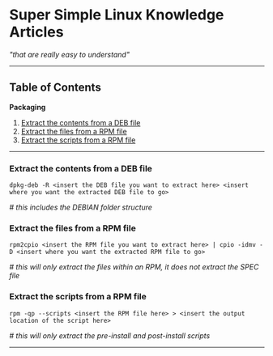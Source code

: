 # Super Simple Linux Knowledge Articles #
*"that are really easy to understand"*

---

## Table of Contents ##

**Packaging**
1. [Extract the contents from a DEB file](#extract-the-contents-from-a-deb-file)
1. [Extract the files from a RPM file](#extract-the-files-from-a-rpm-file)
1. [Extract the scripts from a RPM file](#extract-the-scripts-from-a-rpm-file)


---

### Extract the contents from a DEB file ###

```console
dpkg-deb -R <insert the DEB file you want to extract here> <insert where you want the extracted DEB file to go>
```
*# this includes the DEBIAN folder structure*

### Extract the files from a RPM file ###

```console
rpm2cpio <insert the RPM file you want to extract here> | cpio -idmv -D <insert where you want the extracted RPM file to go>
```
*# this will only extract the files within an RPM, it does not extract the SPEC file*

### Extract the scripts from a RPM file ###

```console
rpm -qp --scripts <insert the RPM file here> > <insert the output location of the script here>
```
*# this will only extract the pre-install and post-install scripts*

---
